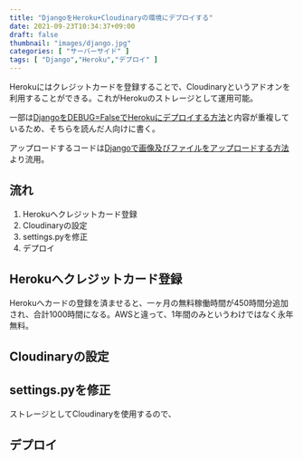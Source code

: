 ```yaml
---
title: "DjangoをHeroku+Cloudinaryの環境にデプロイする"
date: 2021-09-23T10:34:37+09:00
draft: false
thumbnail: "images/django.jpg"
categories: [ "サーバーサイド" ]
tags: [ "Django","Heroku","デプロイ" ]
---
```


Herokuにはクレジットカードを登録することで、Cloudinaryというアドオンを利用することができる。これがHerokuのストレージとして運用可能。

一部は[DjangoをDEBUG=FalseでHerokuにデプロイする方法](/post/django-deploy-heroku/)と内容が重複しているため、そちらを読んだ人向けに書く。

アップロードするコードは[Djangoで画像及びファイルをアップロードする方法](/post/django-fileupload/)より流用。

## 流れ

1. Herokuへクレジットカード登録
1. Cloudinaryの設定
1. settings.pyを修正
1. デプロイ


## Herokuへクレジットカード登録

Herokuへカードの登録を済ませると、一ヶ月の無料稼働時間が450時間分追加され、合計1000時間になる。AWSと違って、1年間のみというわけではなく永年無料。






## Cloudinaryの設定

## settings.pyを修正

ストレージとしてCloudinaryを使用するので、







## デプロイ





